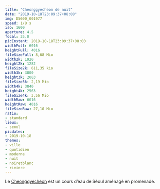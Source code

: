 ```yaml
---
title: "Cheonggyecheon de nuit"
date: "2019-10-18T23:09:37+08:00"
img: D5600_001977
speed: 1/8 s
iso: 1600
aperture: 4.5
focal: 35.0
picInstant: 2019-10-18T23:09:37+08:00
widthFull: 6016
heightFull: 4016
fileSizeFull: 8,68 Mio
width2k: 1920
height2k: 1282
fileSize2k: 611,35 kio
width3k: 3000
height3k: 2003
fileSize3k: 2,19 Mio
width4k: 3840
height4k: 2563
fileSize4k: 3,56 Mio
widthRaw: 6016
heightRaw: 4016
fileSizeRaw: 27,10 Mio
ratio:
- standard
lieux:
- seoul
picdates:
- 2019-10-18
themes:
- ville
- quotidien
- moderne
- nuit
- noiretblanc
- riviere
---
```


Le [Cheonggyecheon](https://fr.wikipedia.org/wiki/Cheonggyecheon) est un cours d’eau de Séoul aménagé en promenade.
